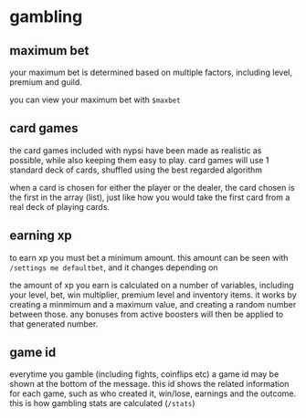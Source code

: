 # gambling

## maximum bet

your maximum bet is determined based on multiple factors, including level, premium and guild.

you can view your maximum bet with `$maxbet`

## card games

the card games included with nypsi have been made as realistic as possible, while also keeping them
easy to play. card games will use 1 standard deck of cards, shuffled using the best regarded
algorithm

when a card is chosen for either the player or the dealer, the card chosen is the first in the array
(list), just like how you would take the first card from a real deck of playing cards.

## earning xp

to earn xp you must bet a minimum amount. this amount can be seen with `/settings me defaultbet`,
and it changes depending on

the amount of xp you earn is calculated on a number of variables, including your level, bet, win
multiplier, premium level and inventory items. it works by creating a minmimum and a maximum value,
and creating a random number between those. any bonuses from active boosters will then be applied to
that generated number.

## game id

everytime you gamble (including fights, coinflips etc) a game id may be shown at the bottom of the
message. this id shows the related information for each game, such as who created it, win/lose,
earnings and the outcome. this is how gambling stats are calculated (`/stats`)
